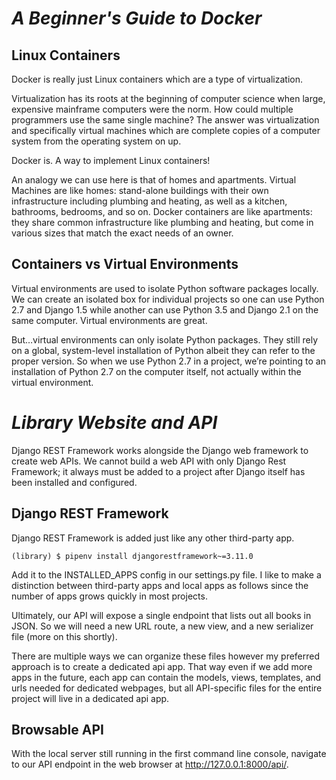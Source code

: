 # ***A Beginner's Guide to Docker***


## Linux Containers
Docker is really just Linux containers which are a type of virtualization.

Virtualization has its roots at the beginning of computer science when large, expensive mainframe computers were the norm. How could multiple programmers use the same single machine? The answer was virtualization and specifically virtual machines which are complete copies of a computer system from the operating system on up.


Docker is. A way to implement Linux containers!

An analogy we can use here is that of homes and apartments. Virtual Machines are like homes: stand-alone buildings with their own infrastructure including plumbing and heating, as well as a kitchen, bathrooms, bedrooms, and so on. Docker containers are like apartments: they share common infrastructure like plumbing and heating, but come in various sizes that match the exact needs of an owner.


## Containers vs Virtual Environments
Virtual environments are used to isolate Python software packages locally. We can create an isolated box for individual projects so one can use Python 2.7 and Django 1.5 while another can use Python 3.5 and Django 2.1 on the same computer. Virtual environments are great.

But…virtual environments can only isolate Python packages. They still rely on a global, system-level installation of Python albeit they can refer to the proper version. So when we use Python 2.7 in a project, we’re pointing to an installation of Python 2.7 on the computer itself, not actually within the virtual environment.



# ***Library Website and API***

Django REST Framework works alongside the Django web framework to create web APIs. We cannot build a web API with only Django Rest Framework; it always must be added to a project after Django itself has been installed and configured.


## Django REST Framework
Django REST Framework is added just like any other third-party app. 

```
(library) $ pipenv install djangorestframework~=3.11.0
```
Add it to the INSTALLED_APPS config in our settings.py file. I like to make a distinction between third-party apps and local apps as follows since the number of apps grows quickly in most projects.

Ultimately, our API will expose a single endpoint that lists out all books in JSON. So we will need a new URL route, a new view, and a new serializer file (more on this shortly).

There are multiple ways we can organize these files however my preferred approach is to create a dedicated api app. That way even if we add more apps in the future, each app can contain the models, views, templates, and urls needed for dedicated webpages, but all API-specific files for the entire project will live in a dedicated api app.



## Browsable API
With the local server still running in the first command line console, navigate to our API endpoint in the web browser at http://127.0.0.1:8000/api/.
